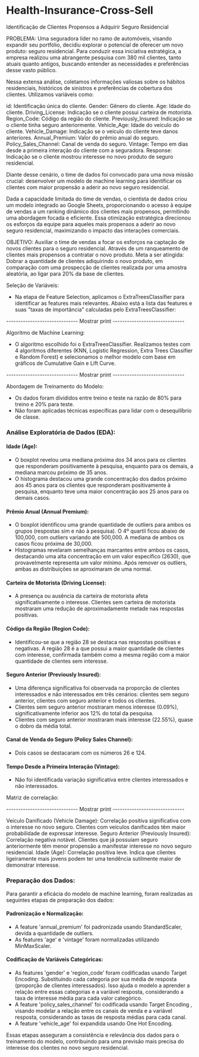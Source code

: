 # Health-Insurance-Cross-Sell
Identificação de Clientes Propensos a Adquirir Seguro Residencial


PROBLEMA:
Uma seguradora líder no ramo de automóveis, visando expandir seu portfólio, decidiu explorar o potencial de oferecer um novo produto: seguro residencial. Para conduzir essa iniciativa estratégica, a empresa realizou uma abrangente pesquisa com 380 mil clientes, tanto atuais quanto antigos, buscando entender as necessidades e preferências desse vasto público.

Nessa extensa análise, coletamos informações valiosas sobre os hábitos residenciais, históricos de sinistros e preferências de cobertura dos clientes. Utilizamos variáveis como:

id: Identificação única do cliente.
Gender: Gênero do cliente.
Age: Idade do cliente.
Driving_License: Indicação se o cliente possui carteira de motorista.
Region_Code: Código da região do cliente.
Previously_Insured: Indicação se o cliente tinha seguro anteriormente.
Vehicle_Age: Idade do veículo do cliente.
Vehicle_Damage: Indicação se o veículo do cliente teve danos anteriores.
Annual_Premium: Valor do prêmio anual do seguro.
Policy_Sales_Channel: Canal de venda do seguro.
Vintage: Tempo em dias desde a primeira interação do cliente com a seguradora.
Response: Indicação se o cliente mostrou interesse no novo produto de seguro residencial.

Diante desse cenário, o time de dados foi convocado para uma nova missão crucial: desenvolver um modelo de machine learning para identificar os clientes com maior propensão a aderir ao novo seguro residencial. 

Dada a capacidade limitada do time de vendas, o cientista de dados criou um modelo integrado ao Google Sheets, proporcionando o acesso à equipe de vendas a um ranking dinâmico dos clientes mais propensos, permitindo uma abordagem focada e eficiente. Essa otimização estratégica direcionou os esforços da equipe para aqueles mais propensos a aderir ao novo seguro residencial, maximizando o impacto das interações comerciais. 


OBJETIVO:
Auxiliar o time de vendas a focar os esforços na captação de novos clientes para o seguro residencial. Através de um ranqueamento de clientes mais propensos a contratar o novo produto. Meta a ser atingida: Dobrar a quantidade de clientes adiquirindo o novo produto, em comparação com uma prospecção de clientes realizada por uma amostra aleatória, ao ligar para 20% da base de clientes.

Seleção de Variáveis:
   - Na etapa de Feature Selection, aplicamos o ExtraTreesClassifier para identificar as features mais relevantes. Abaixo está a lista das features e suas "taxas de importância" calculadas pelo ExtraTreesClassifier:

------------------------------ Mostrar print ------------------------------

Algoritmo de Machine Learning:
   - O algoritmo escolhido foi o ExtraTreesClassifier. Realizamos testes com 4 algoritmos diferentes (KNN, Logistic Regression, Extra Trees Classifier e Random Forest) e selecionamos o melhor modelo com base em gráficos de Cumulative Gain e Lift Curve.

------------------------------ Mostrar print ------------------------------

Abordagem de Treinamento do Modelo:
   - Os dados foram divididos entre treino e teste na razão de 80% para treino e 20% para teste.
   - Não foram aplicadas técnicas específicas para lidar com o desequilíbrio de classe.

### Análise Exploratória de Dados (EDA):

#### Idade (Age):
- O boxplot revelou uma mediana próxima dos 34 anos para os clientes que responderam positivamente à pesquisa, enquanto para os demais, a mediana marcou próximo de 35 anos.
- O histograma destacou uma grande concentração dos dados próximo aos 45 anos para os clientes que responderam positivamente à pesquisa, enquanto teve uma maior concentração aos 25 anos para os demais casos.

#### Prêmio Anual (Annual Premium):
- O boxplot identificou uma grande quantidade de outliers para ambos os grupos (respostas sim e não à pesquisa). O 4º quartil ficou abaixo de 100,000, com outliers variando até 500,000. A mediana de ambos os casos ficou próxima de 30,000.
- Histogramas revelaram semelhanças marcantes entre ambos os casos, destacando uma alta concentração em um valor específico (2630), que provavelmente representa um valor mínimo. Após remover os outliers, ambas as distribuições se aproximaram de uma normal.

#### Carteira de Motorista (Driving License):
- A presença ou ausência da carteira de motorista afeta significativamente o interesse. Clientes sem carteira de motorista mostraram uma redução de aproximadamente metade nas respostas positivas.

#### Código da Região (Region Code):
- Identificou-se que a região 28 se destaca nas respostas positivas e negativas. A região 28 é a que possui a maior quantidade de clientes com interesse, confirmada também como a mesma região com a maior quantidade de clientes sem interesse.

#### Seguro Anterior (Previously Insured):
- Uma diferença significativa foi observada na proporção de clientes interessados e não interessados em três cenários: clientes sem seguro anterior, clientes com seguro anterior e todos os clientes.
- Clientes sem seguro anterior mostraram menos interesse (0.09%), significativamente inferior aos 12% do total da pesquisa.
- Clientes com seguro anterior mostraram mais interesse (22.55%), quase o dobro da média total.

#### Canal de Venda do Seguro (Policy Sales Channel):
- Dois casos se destacaram com os números 26 e 124.

#### Tempo Desde a Primeira Interação (Vintage):
- Não foi identificada variação significativa entre clientes interessados e não interessados.

Matriz de correlação:

------------------------------ Mostrar print ------------------------------

Veículo Danificado (Vehicle Damage): Correlação positiva significativa com o interesse no novo seguro. Clientes com veículos danificados têm maior probabilidade de expressar interesse.
Seguro Anterior (Previously Insured): Correlação negativa notável. Clientes que já possuíam seguro anteriormente têm menor propensão a manifestar interesse no novo seguro residencial.
Idade (Age): Correlação positiva leve. Indica que clientes ligeiramente mais jovens podem ter uma tendência sutilmente maior de demonstrar interesse.


### Preparação dos Dados:

Para garantir a eficácia do modelo de machine learning, foram realizadas as seguintes etapas de preparação dos dados:

#### Padronização e Normalização:
- A feature 'annual_premium' foi padronizada usando StandardScaler, devida a quantidade de outliers.
- As features 'age' e 'vintage' foram normalizadas utilizando MinMaxScaler.

#### Codificação de Variáveis Categóricas:
- As features 'gender' e 'region_code' foram codificadas usando Target Encoding. Substituindo cada categoria por sua média de resposta (proporção de clientes interessados). Isso ajuda o modelo a aprender a relação entre essas categorias e a variável resposta, considerando a taxa de interesse média para cada valor categórico.
- A feature 'policy_sales_channel' foi codificada usando Target Encoding , visando modelar a relação entre os canais de venda e a variável resposta, considerando as taxas de resposta médias para cada canal.
- A feature 'vehicle_age' foi expandida usando One Hot Encoding.

Essas etapas asseguram a consistência e relevância dos dados para o treinamento do modelo, contribuindo para uma previsão mais precisa do interesse dos clientes no novo seguro residencial.


